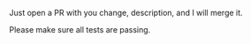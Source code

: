 Just open a PR with you change, description, and I will merge it.

Please make sure all tests are passing.
